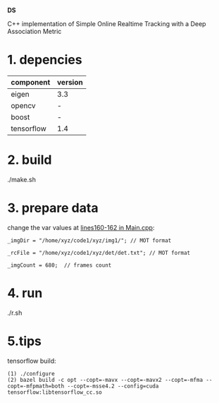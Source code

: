 **DS**

C++ implementation of Simple Online Realtime Tracking with a Deep Association Metric

# 1. depencies
component|version
-|-
eigen|3.3
opencv|-
boost|-
tensorflow|1.4

# 2. build
./make.sh

# 3. prepare data

change the var values at [lines160-162 in Main.cpp](https://github.com/oylz/DS/blob/master/Main.cpp#L160TL162):
```
_imgDir = "/home/xyz/code1/xyz/img1/"; // MOT format

_rcFile = "/home/xyz/code1/xyz/det/det.txt"; // MOT format

_imgCount = 680;  // frames count
```


# 4. run

./r.sh

# 5.tips

tensorflow build:
```
(1) ./configure
(2) bazel build -c opt --copt=-mavx --copt=-mavx2 --copt=-mfma --copt=-mfpmath=both --copt=-msse4.2 --config=cuda  tensorflow:libtensorflow_cc.so
```








